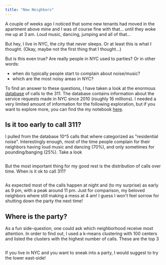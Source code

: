 ```yaml
---
title: "New Neighbors"
---
```


A couple of weeks ago I noticed that some new tenants had moved in the apartment above mine and I was of course fine with that... until they woke me up at 3 am. Loud music, dancing, jumping and all of that...

But hey, I live in NYC, the city that never sleeps. Or at least this is what I thought. (Okay, maybe not the first thing that I thought...)

But is this even true? Are really people in NYC used to parties? Or in other words:
* when do typically people start to complain about noise/music?
* which are the most noisy areas in NYC?

To find an answer to these questions, I have taken a look at the enormous [database](https://opendata.cityofnewyork.us) of calls to the 311.
The database contains information about the service requests made in NYC since 2010 (roughly 16 millions). I needed a very limited amount of information for the following exploration, but if you want to explore more, you can find the my notebook [here](https://github.com/gt987/311-Service-Request).

## Is it too early to call 311?

I pulled from the database 10^5 calls that where categorized as "residential noise". Interestingly enough, most of the time people complain for their neighbors having loud music and dancing (70%), and only sometimes for pounding/banging (25%). Take a look

<img src="https://gt987.github.io/assets/images/calls_dist.png" alt="">

But the most important thing for my good rest is the distribution of calls over time. When is it ok to call 311?

<img src="https://gt987.github.io/assets/images/calls_hist.png" alt="">

As expected most of the calls happen at night and (to my surprise) as early as 9 pm, with a peak around 11 pm.
Just for comparison, my beloved neighbors where still making a mess at 4 am! I guess I won't feel sorrow for shutting down the party the next time!

## Where is the party?

As a fun side-question, one could ask which neighborhood receive most attention. In order to find out, I used a k-means clustering with 100 centers and listed the clusters with the highest number of calls. These are the top 3

<img src="https://gt987.github.io/assets/images/noisy.png" alt="">

If you live in NYC and you want to sneak into a party, I would suggest to try the lower east-side!
